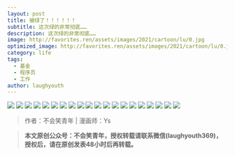 ```yaml
---
layout: post
title: 被绿了！！！！！！
subtitle: 这次绿的非常彻底……
description: 这次绿的非常彻底……
image: http://favorites.ren/assets/images/2021/cartoon/lu/0.jpg
optimized_image: http://favorites.ren/assets/images/2021/cartoon/lu/0.jpg
category: life
tags:
  - 基金
  - 程序员
  - 工作
author: laughyouth
---
```


![](http://favorites.ren/assets/images/2021/cartoon/lu/640.jpg)
![](http://favorites.ren/assets/images/2021/cartoon/lu/640-1.jpg)
![](http://favorites.ren/assets/images/2021/cartoon/lu/640-2.jpg)
![](http://favorites.ren/assets/images/2021/cartoon/lu/640-3.jpg)
![](http://favorites.ren/assets/images/2021/cartoon/lu/640-4.jpg)
![](http://favorites.ren/assets/images/2021/cartoon/lu/640-5.jpg)
![](http://favorites.ren/assets/images/2021/cartoon/lu/640-6.jpg)
![](http://favorites.ren/assets/images/2021/cartoon/lu/640-7.jpg)
![](http://favorites.ren/assets/images/2021/cartoon/lu/640-8.jpg)
![](http://favorites.ren/assets/images/2021/cartoon/lu/640-9.jpg)
![](http://favorites.ren/assets/images/2021/cartoon/lu/640-10.jpg)
![](http://favorites.ren/assets/images/2021/cartoon/lu/640-11.jpg)
![](http://favorites.ren/assets/images/2021/cartoon/lu/640-12.jpg)
![](http://favorites.ren/assets/images/2021/cartoon/lu/640-13.jpg)
![](http://favorites.ren/assets/images/2021/cartoon/lu/640-14.jpg)
![](http://favorites.ren/assets/images/2021/cartoon/lu/640-15.jpg)
![](http://favorites.ren/assets/images/2021/cartoon/lu/640-16.jpg)
![](http://favorites.ren/assets/images/2021/cartoon/lu/640-17.jpg)
![](http://favorites.ren/assets/images/2021/cartoon/lu/640-18.jpg)
![](http://favorites.ren/assets/images/2021/cartoon/lu/640-19.jpg)



>作者：不会笑青年 | 漫画师：Ys

>**本文原创公众号：不会笑青年，授权转载请联系微信(laughyouth369)，授权后，请在原创发表48小时后再转载。**

